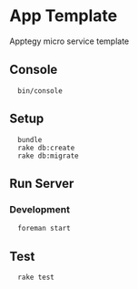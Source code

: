 # App Template

Apptegy micro service template

## Console

```
  bin/console
```

## Setup

```
  bundle
  rake db:create
  rake db:migrate
```

## Run Server

### Development

```
  foreman start
```

## Test

```
  rake test
```
